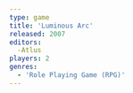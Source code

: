 ```yaml
---
type: game
title: 'Luminous Arc'
released: 2007
editors: 
  -Atlus
players: 2
genres:
  - 'Role Playing Game (RPG)'
---
```

